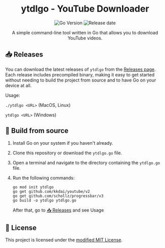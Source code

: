 <h1 align="center">ytdlgo - YouTube Downloader</h1>

<p align="center">
  <img src="https://img.shields.io/badge/Go-1.22.7-blue.svg" alt="Go Version">
  <img src="https://img.shields.io/github/release-date/SublimatedBerry/ytdlgo" alt="Release date">
</p>

<p align="center">
  A simple command-line tool written in Go that allows you to download YouTube videos.
</p>

## 📥 Releases

You can download the latest releases of `ytdlgo` from the [Releases page](https://github.com/your-username/ytdlgo/releases). Each release includes precompiled binary, making it easy to get started without needing to build the project from source and to have Go on your device at all.

Usage:

```./ytdlgo <URL>``` (MacOS, Linux)

```ytdlgo <URL>``` (Windows)

## 🚀 Build from source

1. Install Go on your system if you haven't already.
2. Clone this repository or download the `ytdlgo.go` file.
3. Open a terminal and navigate to the directory containing the `ytdlgo.go` file.
4. Run the following commands:

   ```
   go mod init ytdlgo
   go get github.com/kkdai/youtube/v2
   go get github.com/schollz/progressbar/v3
   go build -o ytdlgo ytdlgo.go
   ```

   After that, go to [📥 Releases](#-releases) and see Usage

## 📄 License

This project is licensed under the [modified MIT License](LICENSE).
